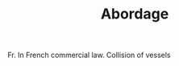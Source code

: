---
title: Abordage
permalink: "/definitions/abordage.html"
body: Fr. In French commercial law. Collision of vessels
published_at: '2018-07-07'
layout: post
---